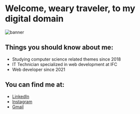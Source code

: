 # Welcome, weary traveler, to my digital domain

![banner](https://github.com/VitorAPN/VitorAPN/assets/50067105/b265a44d-156b-4831-b658-8e46ba84892e)

## Things you should know about me:

- Studying computer science related themes since 2018 
- IT Technician specialized in web development at IFC
- Web developer since 2021

## You can find me at:
  - [LinkedIn](https://www.linkedin.com/in/vitorapn/)
  - [Instagram](https://www.instagram.com/vitorapn/)
  - [Gmail](mailto:vitorapuccineto@gmail.com)

